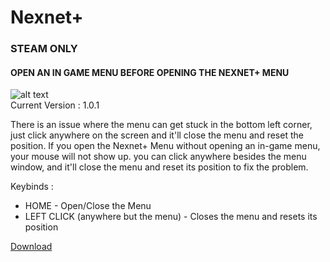 # Nexnet+
### STEAM ONLY  
#### OPEN AN IN GAME MENU BEFORE OPENING THE NEXNET+ MENU  

![alt text](https://cdn.discordapp.com/attachments/1068616740235387002/1082760055717371914/image.png)  
Current Version : 1.0.1  
  
There is an issue where the menu can get stuck in the bottom left corner, just click anywhere on the screen and it'll close the menu and reset the position. If you open the Nexnet+ Menu without opening an in-game menu, your mouse will not show up. you can click anywhere besides the menu window, and it'll close the menu and reset its position to fix the problem.  
  
Keybinds :
- HOME - Open/Close the Menu  
- LEFT CLICK (anywhere but the menu) - Closes the menu and resets its position  
  
[Download](https://github.com/Izoee/NexnetPlus/archive/refs/heads/main.zip)  
